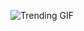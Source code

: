 
<!-- GIF_SECTION -->
![Trending GIF](https://media4.giphy.com/media/v1.Y2lkPThiYjIxNzcyczE5MXMzeDMxbTZ1dXA0emtqampwdXAyemJxM2E2OXNsaWh6ajhhMyZlcD12MV9naWZzX3NlYXJjaCZjdD1n/EZr27ZbJwmjE9PGyLN/giphy.gif)
<!-- END_GIF_SECTION -->
